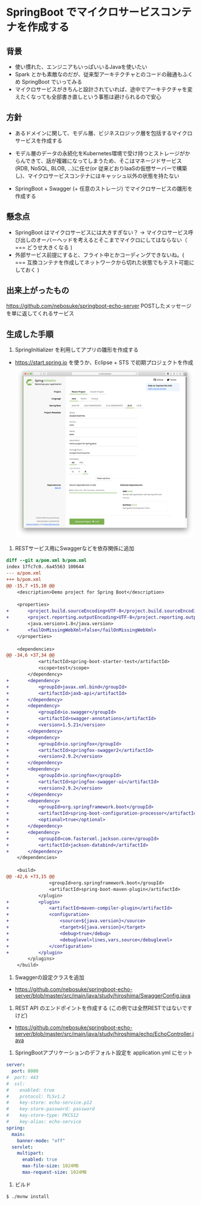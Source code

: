 # SpringBoot でマイクロサービスコンテナを作成する

## 背景
- 使い慣れた、エンジニアもいっぱいいるJavaを使いたい
- Spark とかも素敵なのだが、従来型アーキテクチャとのコードの融通もふくめ SpringBoot でいってみる
- マイクロサービスがきちんと設計されていれば、途中でアーキテクチャを変えたくなっても全部書き直しという事態は避けられるので安心

## 方針
- あるドメインに関して、モデル層、ビジネスロジック層を包括するマイクロサービスを作成する
- モデル層のデータの永続化をKubernetes環境で受け持つとストレージがからんできて、話が複雑になってしまうため、そこはマネージドサービス(RDB, NoSQL, BLOB, ...)に任せ(or 従来どおりIaaSの仮想サーバーで構築し)、マイクロサービスコンテナにはキャッシュ以外の状態を持たない

- SpringBoot + Swagger (+ 任意のストレージ) でマイクロサービスの雛形を作成する

## 懸念点
- SpringBoot はマイクロサービスには大きすぎない？ → マイクロサービス呼び出しのオーバーヘッドを考えるとそこまでマイクロにしてはならない（ === どうせ大きくなる )
- 外部サービス前提にすると、フライト中とかコーディングできないね。( === 互換コンテナを作成してネットワークから切れた状態でもテスト可能にしておく )

## 出来上がったもの
https://github.com/nebosuke/springboot-echo-server POSTしたメッセージを単に返してくれるサービス

## 生成した手順

1. SpringInitializer を利用してアプリの雛形を作成する
- https://start.spring.io を使うか、Eclipse + STS で初期プロジェクトを作成
![SpringInitializer](assets/springinitializer.png)

1. RESTサービス用にSwaggerなどを依存関係に追加
```diff
diff --git a/pom.xml b/pom.xml
index 17fc7c0..6a45563 100644
--- a/pom.xml
+++ b/pom.xml
@@ -15,7 +15,10 @@
 	<description>Demo project for Spring Boot</description>
 
 	<properties>
+		<project.build.sourceEncoding>UTF-8</project.build.sourceEncoding>
+		<project.reporting.outputEncoding>UTF-8</project.reporting.outputEncoding>
 		<java.version>1.8</java.version>
+		<failOnMissingWebXml>false</failOnMissingWebXml>
 	</properties>
 
 	<dependencies>
@@ -34,6 +37,34 @@
 			<artifactId>spring-boot-starter-test</artifactId>
 			<scope>test</scope>
 		</dependency>
+		<dependency>
+			<groupId>javax.xml.bind</groupId>
+			<artifactId>jaxb-api</artifactId>
+		</dependency>
+		<dependency>
+			<groupId>io.swagger</groupId>
+			<artifactId>swagger-annotations</artifactId>
+			<version>1.5.21</version>
+		</dependency>
+		<dependency>
+			<groupId>io.springfox</groupId>
+			<artifactId>springfox-swagger2</artifactId>
+			<version>2.9.2</version>
+		</dependency>
+		<dependency>
+			<groupId>io.springfox</groupId>
+			<artifactId>springfox-swagger-ui</artifactId>
+			<version>2.9.2</version>
+		</dependency>
+		<dependency>
+			<groupId>org.springframework.boot</groupId>
+			<artifactId>spring-boot-configuration-processor</artifactId>
+			<optional>true</optional>
+		</dependency>
+		<dependency>
+			<groupId>com.fasterxml.jackson.core</groupId>
+			<artifactId>jackson-databind</artifactId>
+		</dependency>
 	</dependencies>
 
 	<build>
@@ -42,6 +73,15 @@
 				<groupId>org.springframework.boot</groupId>
 				<artifactId>spring-boot-maven-plugin</artifactId>
 			</plugin>
+			<plugin>
+				<artifactId>maven-compiler-plugin</artifactId>
+				<configuration>
+					<source>${java.version}</source>
+					<target>${java.version}</target>
+					<debug>true</debug>
+					<debuglevel>lines,vars,source</debuglevel>
+				</configuration>
+			</plugin>
 		</plugins>
 	</build>
```

1. Swaggerの設定クラスを追加
- https://github.com/nebosuke/springboot-echo-server/blob/master/src/main/java/study/hiroshima/SwaggerConfig.java

1. REST API のエンドポイントを作成する (この例では全然RESTではないですけど)
- https://github.com/nebosuke/springboot-echo-server/blob/master/src/main/java/study/hiroshima/echo/EchoController.java

1. SpringBootアプリケーションのデフォルト設定を application.yml にセット
```yaml
server:
  port: 8080
#  port: 443
#  ssl:
#    enabled: true
#    protocol: TLSv1.2
#    key-store: echo-service.p12
#    key-store-password: password
#    key-store-type: PKCS12
#    key-alias: echo-service
spring:
  main:
    banner-mode: "off"
  servlet:
    multipart:
      enabled: true
      max-file-size: 1024MB
      max-request-size: 1024MB
```

1. ビルド
```
$ ./mvnw install
```

